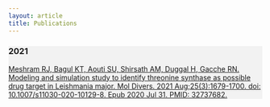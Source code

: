 ```yaml
---
layout: article
title: Publications
---
```


<div class="hero hero--center" style="background-color: #F2F2F2;">
  <div class="hero__content">
    <h3>2021</h3>
    <a href="https://pubmed.ncbi.nlm.nih.gov/32737682/">
      <p>
        Meshram RJ, Bagul KT, Aouti SU, Shirsath AM, Duggal H, Gacche RN. Modeling and simulation study to identify threonine synthase as possible drug target in Leishmania major. Mol Divers. 2021 Aug;25(3):1679-1700. doi: 10.1007/s11030-020-10129-8. Epub 2020 Jul 31. PMID: 32737682.
      </p>
    </a>    
  </div>
</div>
